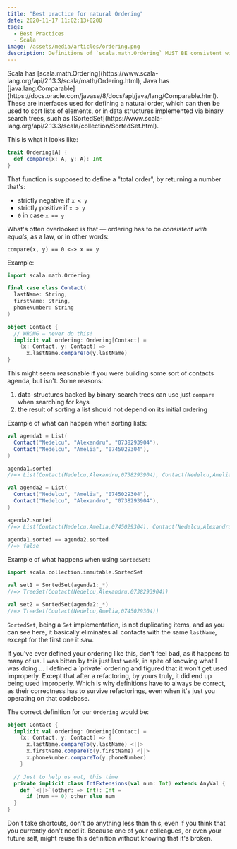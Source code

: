 ```yaml
---
title: "Best practice for natural Ordering"
date: 2020-11-17 11:02:13+0200
tags:
  - Best Practices
  - Scala
image: /assets/media/articles/ordering.png
description: Definitions of `scala.math.Ordering` MUST BE consistent with `equals`, an often overlooked law that can lead to problems.
---
```


<p class="intro withcap" markdown="1">
  Scala has [scala.math.Ordering](https://www.scala-lang.org/api/2.13.3/scala/math/Ordering.html), Java has [java.lang.Comparable](https://docs.oracle.com/javase/8/docs/api/java/lang/Comparable.html). These are interfaces used for defining a natural order, which can then be used to sort lists of elements, or in data structures implemented via binary search trees, such as [SortedSet](https://www.scala-lang.org/api/2.13.3/scala/collection/SortedSet.html).
</p>

This is what it looks like:

```scala
trait Ordering[A] {
  def compare(x: A, y: A): Int
}
```

That function is supposed to define a "total order", by returning a number that's:

- strictly negative if `x < y`
- strictly positive if `x > y`
- `0` in case `x == y`

What's often overlooked is that — ordering has to be *consistent with equals*, as a law, or in other words:

```
compare(x, y) == 0 <-> x == y
```

Example:

```scala
import scala.math.Ordering

final case class Contact(
  lastName: String,
  firstName: String,
  phoneNumber: String
)

object Contact {
  // WRONG — never do this!
  implicit val ordering: Ordering[Contact] =
    (x: Contact, y: Contact) => 
      x.lastName.compareTo(y.lastName)
}
```

This might seem reasonable if you were building some sort of contacts agenda, but isn't. Some reasons:

1. data-structures backed by binary-search trees can use just `compare` when searching for keys
2. the result of sorting a list should not depend on its initial ordering

Example of what can happen when sorting lists:

```scala
val agenda1 = List(
  Contact("Nedelcu", "Alexandru", "0738293904"),
  Contact("Nedelcu", "Amelia", "0745029304"),
)

agenda1.sorted
//=> List(Contact(Nedelcu,Alexandru,0738293904), Contact(Nedelcu,Amelia,0745029304))

val agenda2 = List(
  Contact("Nedelcu", "Amelia", "0745029304"),
  Contact("Nedelcu", "Alexandru", "0738293904"),
)

agenda2.sorted
//=> List(Contact(Nedelcu,Amelia,0745029304), Contact(Nedelcu,Alexandru,0738293904))

agenda1.sorted == agenda2.sorted
//=> false
```

Example of what happens when using `SortedSet`:

```scala
import scala.collection.immutable.SortedSet

val set1 = SortedSet(agenda1:_*)
//=> TreeSet(Contact(Nedelcu,Alexandru,0738293904))

val set2 = SortedSet(agenda2:_*)
//=> TreeSet(Contact(Nedelcu,Amelia,0745029304))
```

`SortedSet`, being a `Set` implementation, is not duplicating items, and as you can see here, it basically eliminates all contacts with the same `lastName`, except for the first one it saw.

<p class="info-bubble" markdown="1">
  If you've ever defined your ordering like this, don't feel bad, as it happens to many of us. I was bitten by this just last week, in spite of knowing what I was doing ... I defined a `private` ordering and figured that it won't get used improperly. Except that after a refactoring, by yours truly, it did end up being used improperly. Which is why definitions have to always be correct, as their correctness has to survive refactorings, even when it's just you operating on that codebase.
</p>

The correct definition for our `Ordering` would be:

```scala
object Contact {
  implicit val ordering: Ordering[Contact] =
    (x: Contact, y: Contact) => {
      x.lastName.compareTo(y.lastName) <||>
      x.firstName.compareTo(y.firstName) <||>
      x.phoneNumber.compareTo(y.phoneNumber)
    }

  // Just to help us out, this time
  private implicit class IntExtensions(val num: Int) extends AnyVal {
    def `<||>`(other: => Int): Int = 
      if (num == 0) other else num
  }
}
```

Don't take shortcuts, don't do anything less than this, even if you think that you currently don't need it. Because one of your colleagues, or even your future self, might reuse this definition without knowing that it's broken.
